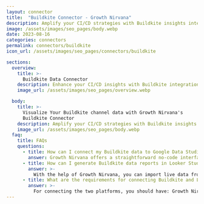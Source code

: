 ```yaml
---
layout: connector
title:  "Buildkite Connector - Growth Nirvana"
description: Amplify your CI/CD strategies with Buildkite insights integrated into Looker Studio.
image: /assets/images/seo_pages/body.webp
date: 2023-08-16
categories: connectors
permalink: connectors/buildkite
icon_url: /assets/images/seo_pages/connectors/buildkite

sections:
  overview:
    title: >-
      Buildkite Data Connector
    description: Enhance your CI/CD insights with Buildkite integration. Seamlessly blend Buildkite's pipeline data with Looker Studio's analytical prowess, unlocking insights that drive development workflows, performance optimization, and operational efficiency.
    image_url: /assets/images/seo_pages/overview.webp

  body:
    title: >-
      Visualize Your Buildkite channel data with Growth Nirvana's
      Buildkite Connector
    description: Amplify your CI/CD strategies with Buildkite insights integrated into Looker Studio.
    image_url: /assets/images/seo_pages/body.webp
  faq:
    title: FAQs
    questions:
      - title: How can I connect my Buildkite data to Google Data Studio/Looker Studio?
        answer: Growth Nirvana offers a straightforward no-code interface to connect to Buildkite data sources.
      - title: How can I generate Buildkite data reports in Looker Studio?
        answer: >-
          With the help of Growth Nirvana, you can import live data from Buildkite into Looker Studio. These data can be viewed in charts, tables, and dashboards to generate branded reports that can be shared instantly.
      - title: What are the requirements for connecting Buildkite and Looker Studio?
        answer: >-
          For connecting the two platforms, you should have: Growth Nirvana Account and Buildkite Ads Account
---
```

